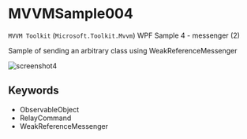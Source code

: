 # MVVMSample004

`MVVM Toolkit` (`Microsoft.Toolkit.Mvvm`) WPF Sample 4 - messenger (2)

Sample of sending an arbitrary class using WeakReferenceMessenger

![screenshot4](https://user-images.githubusercontent.com/81235941/115362353-68fa5980-a1fc-11eb-8cec-2ff22de56e08.png)

## Keywords

* ObservableObject
* RelayCommand
* WeakReferenceMessenger
